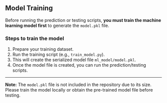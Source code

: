 ## Model Training

Before running the prediction or testing scripts, **you must train the machine learning model first** to generate the `model.pkl` file.

### Steps to train the model

1. Prepare your training dataset.
2. Run the training script (e.g., `train_model.py`).
3. This will create the serialized model file `ml_model/model.pkl`.
4. Once the model file is created, you can run the prediction/testing scripts.

---

**Note:** The `model.pkl` file is not included in the repository due to its size. Please train the model locally or obtain the pre-trained model file before testing.
